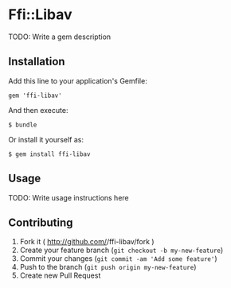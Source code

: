 # Ffi::Libav

TODO: Write a gem description

## Installation

Add this line to your application's Gemfile:

    gem 'ffi-libav'

And then execute:

    $ bundle

Or install it yourself as:

    $ gem install ffi-libav

## Usage

TODO: Write usage instructions here

## Contributing

1. Fork it ( http://github.com/<my-github-username>/ffi-libav/fork )
2. Create your feature branch (`git checkout -b my-new-feature`)
3. Commit your changes (`git commit -am 'Add some feature'`)
4. Push to the branch (`git push origin my-new-feature`)
5. Create new Pull Request
